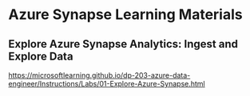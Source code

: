# Azure Synapse Learning Materials

## Explore Azure Synapse Analytics: Ingest and Explore Data

https://microsoftlearning.github.io/dp-203-azure-data-engineer/Instructions/Labs/01-Explore-Azure-Synapse.html
